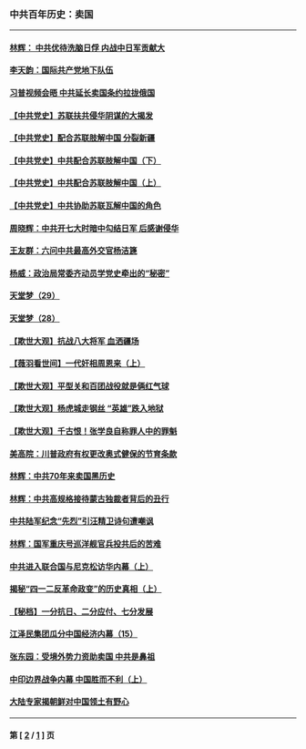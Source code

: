 ### 中共百年历史：卖国
---
#### [林辉： 中共优待洗脑日俘 内战中日军贡献大](../../pages/nf1176117/n13624644.md?11210430) 
#### [李天韵：国际共产党地下队伍](../../pages/nf1176117/n13611808.md?11210430) 
#### [习普视频会晤 中共延长卖国条约拉拢俄国](../../pages/nf1176117/n13060971.md?11210430) 
#### [【中共党史】苏联扶共侵华阴谋的大揭发](../../pages/nf1176117/n13056050.md?11210430) 
#### [【中共党史】配合苏联肢解中国 分裂新疆](../../pages/nf1176117/n13040700.md?11210430) 
#### [【中共党史】中共配合苏联肢解中国（下）](../../pages/nf1176117/n13035660.md?11210430) 
#### [【中共党史】中共配合苏联肢解中国（上）](../../pages/nf1176117/n13030262.md?11210430) 
#### [【中共党史】中共协助苏联瓦解中国的角色](../../pages/nf1176117/n13018109.md?11210430) 
#### [周晓辉：中共开七大时暗中勾结日军 后感谢侵华](../../pages/nf1176117/n12921960.md?11210430) 
#### [王友群：六问中共最高外交官杨洁篪](../../pages/nf1176117/n12836495.md?11210430) 
#### [杨威：政治局常委齐动员学党史牵出的“秘密”](../../pages/nf1176117/n12764642.md?11210430) 
#### [天堂梦（29）](../../pages/nf1176117/n12408465.md?11210430) 
#### [天堂梦（28）](../../pages/nf1176117/n12408309.md?11210430) 
#### [【欺世大观】抗战八大将军 血洒疆场](../../pages/nf1176117/n12357044.md?11210430) 
#### [【薇羽看世间】一代奸相周恩来（上）](../../pages/nf1176117/n12401109.md?11210430) 
#### [【欺世大观】平型关和百团战役就是俩红气球](../../pages/nf1176117/n12359157.md?11210430) 
#### [【欺世大观】杨虎城走钢丝 “英雄”跌入地狱](../../pages/nf1176117/n12358840.md?11210430) 
#### [【欺世大观】千古恨！张学良自称罪人中的罪魁](../../pages/nf1176117/n12358629.md?11210430) 
#### [美高院：川普政府有权更改奥式健保的节育条款](../../pages/nf1176117/n12242171.md?11210430) 
#### [林辉：中共70年来卖国黑历史](../../pages/nf1176117/n11552181.md?11210430) 
#### [林辉：中共高规格接待蒙古独裁者背后的丑行](../../pages/nf1176117/n11225005.md?11210430) 
#### [中共陆军纪念“先烈”引汪精卫诗句遭嘲讽](../../pages/nf1176117/n11153345.md?11210430) 
#### [林辉：国军重庆号巡洋舰官兵投共后的苦难](../../pages/nf1176117/n10997801.md?11210430) 
#### [中共进入联合国与尼克松访华内幕（上）](../../pages/nf1176117/n10138788.md?11210430) 
#### [揭秘“四一二反革命政变”的历史真相（上）](../../pages/nf1176117/n9996650.md?11210430) 
#### [【秘档】一分抗日、二分应付、七分发展](../../pages/nf1176117/n9331484.md?11210430) 
#### [江泽民集团瓜分中国经济内幕（15）](../../pages/nf1176117/n9268584.md?11210430) 
#### [张东园：受境外势力资助卖国 中共是鼻祖](../../pages/nf1176117/n9272480.md?11210430) 
#### [中印边界战争内幕 中国胜而不利（上）](../../pages/nf1176117/n9252458.md?11210430) 
#### [大陆专家揭朝鲜对中国领土有野心](../../pages/nf1176117/n9074056.md?11210430) 

---
#### 第 [ [2](./2.md?11210430) / [1](./1.md?11210430) ] 页
